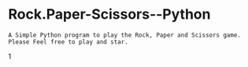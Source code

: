 # Rock.Paper-Scissors--Python
    A Simple Python program to play the Rock, Paper and Scissors game.
    Please Feel free to play and star.
1